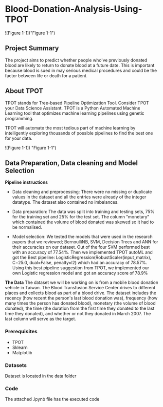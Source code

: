 # Blood-Donation-Analysis-Using-TPOT

![Figure 1-1]("Figure 1-1")


## Project Summary

The project aims to predict whether people who've previously donated blood are likely to return to donate blood at a future date. This is important because blood is sued in may serious medical procedures and could be the factor between life or death for a patient.

## About TPOT

TPOT stands for Tree-based Pipeline Optimization Tool. Consider TPOT your Data Science Assistant. TPOT is a Python Automated Machine Learning tool that optimizes machine learning pipelines using genetic programming.

TPOT will automate the most tedious part of machine learning by intelligently exploring thousands of possible pipelines to find the best one for your data.

![Figure 1-1]( "Figure 1-1")

## Data Preparation, Data cleaning and Model Selection

**Pipeline instructions**
- Data cleaning  and preprocessing:
    There were no missing or duplicate values in the dataset and all the entries were already of the integer datatype. The dataset also contained no imbalances.

- Data preparation:
    The data was split into training and testing sets, 75% for the training set and 25% for the test set. The column "monetary" which contained the volume of blood donated was skewed so it had to be normalised.
    
- Model selection:
    We tested the models that were used in the research papers that we reviewed; BernoulliNB, SVM, Decision Trees and ANN for their accuracies on our dataset. Out of the four SVM performed best with an accuracy of 77.54%.
    Then we implemented TPOT autoML and got the Best pipeline: LogisticRegression(RobustScaler(input_matrix), C=25.0, dual=False, penalty=l2) which had an accuracy of 78.57%.
    Using this best pipeline suggestion from TPOT, we implemented our own Logistic regression model and got an accuracy score of 78.9%

**The Data**
The dataset we will be working on is from a mobile blood donation vehicle in Taiwan. The Blood Transfusion Service Center drives to different places and collects blood as part of a blood drive. The dataset includes the recency (how recent the person's last blood donation was), frequency (how many times the person has donated blood), monetary (the volume of blood donated), the time (the duration from the first time they donated to the last time they donated), and whether or not they donated in March 2007.
The last column will serve as the target.



### Prerequisites

- TPOT
- Sklearn
- Matplotlib


### Datasets
Dataset is located in the data folder


### Code

The attached .ipynb file has the executed code






